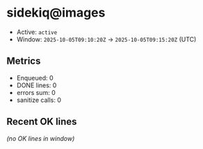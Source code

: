 # sidekiq@images

- Active: `active`
- Window: `2025-10-05T09:10:20Z` → `2025-10-05T09:15:20Z` (UTC)

## Metrics
- Enqueued: 0
- DONE lines: 0
- errors sum: 0
- sanitize calls: 0

## Recent OK lines
_(no OK lines in window)_
